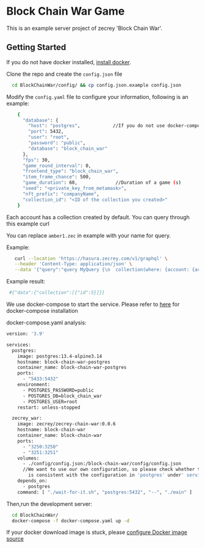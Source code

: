 # Block Chain War Game

This is an example server project of zecrey 'Block Chain War'.

## Getting Started

If you do not have docker installed, [install docker](https://dockerdocs.cn/desktop/#download-and-install).

Clone the repo and create the `config.json` file

```bash
  cd BlockChainWar/config/ && cp config.json.example config.json
```

Modify the `config.yaml` file to configure your information, following is an example:

```bash
    {
      "database": {                     
        "host": "postgres",            //If you do not use docker-compose to start,please modify the host specified for you here
        "port": 5432,
        "user": "root",
        "password": "public",
        "database": "block_chain_war"
      },                              
      "fps": 30,
      "game_round_interval": 0,
      "frontend_type": "block_chain_war",
      "item_frame_chance": 500,
      "game_duration": 60,              //Duration of a game (s)
      "seed": "<private_key_from_metamask>",
      "nft_prefix": "companyName",
      "collection_id": "<ID of the collection you created>"
    }

```

Each account has a collection created by default. You can query through this example curl

You can replace `amber1.zec` in example with your name for query.

Example:

```bash
   curl --location 'https://hasura.zecrey.com/v1/graphql' \
   --header 'Content-Type: application/json' \
   --data '{"query":"query MyQuery {\n  collection(where: {account: {account_name: {_eq: \"gavinplaygameserver2.zec\"}}, l2_collection_id: {_eq: \"0\"}}) {\n    id\n  }\n}","variables":{}}'
```

Example result:

```bash
 #{"data":{"collection":[{"id":5}]}}
```

We use docker-compose to start the service. Please refer to [here](https://docs.docker.com/compose/install/) for
docker-compose installation

docker-compose.yaml analysis:

```bash
version: '3.9'

services:
  postgres:
    image: postgres:13.4-alpine3.14
    hostname: block-chain-war-postgres
    container_name: block-chain-war-postgres
    ports:
      - "5433:5432"
    environment:
      - POSTGRES_PASSWORD=public
      - POSTGRES_DB=block_chain_war
      - POSTGRES_USER=root
    restart: unless-stopped

  zecrey_war:
    image: zecrey/zecrey-chain-war:0.0.6
    hostname: block-chain-war
    container_name: block-chain-war
    ports:
      - "3250:3250"
      - "3251:3251"
    volumes:
      - ./config/config.json:/block-chain-war/config/config.json    
      //We want to use our own configuration, so please check whether the configuration in database in 'config. json' 
        is consistent with the configuration in 'postgres' under' services: '
    depends_on:
      - postgres
    command: [ "./wait-for-it.sh", "postgres:5432", "--", "./main" ]
```

Then,run the development server:

```bash
  cd BlockChainWar/
  docker-compose -f docker-compose.yaml up -d
```

If your docker download image is stuck,
please [configure Docker image source](https://mirrors.ustc.edu.cn/help/dockerhub.html#linux)
